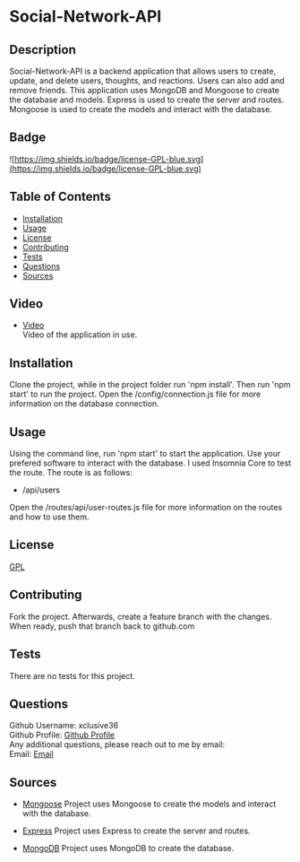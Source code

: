 # Social-Network-API

## Description

Social-Network-API is a backend application that allows users to create, update, and delete users, thoughts, and reactions. Users can also add and remove friends. This application uses MongoDB and Mongoose to create the database and models. Express is used to create the server and routes. Mongoose is used to create the models and interact with the database.

## Badge

![https://img.shields.io/badge/license-GPL-blue.svg](https://img.shields.io/badge/license-GPL-blue.svg)

## Table of Contents

- [Installation](#installation)
- [Usage](#usage)
- [License](#license)
- [Contributing](#contributing)
- [Tests](#tests)
- [Questions](#questions)
- [Sources](#sources)

## Video

- [Video](https://drive.google.com/file/d/1VSGDXDomv6UYtXL--j5VKoci0X00vTf3/view)  
  Video of the application in use.

## Installation

Clone the project, while in the project folder run 'npm install'. Then run 'npm start' to run the project. Open the /config/connection.js file for more information on the database connection.

## Usage

Using the command line, run 'npm start' to start the application. Use your prefered software to interact with the database. I used Insomnia Core to test the route. The route is as follows:

- /api/users

Open the /routes/api/user-routes.js file for more information on the routes and how to use them.

## License

[GPL](https://api.github.com/licenses/gpl-2.0)

## Contributing

Fork the project. Afterwards, create a feature branch with the changes. When ready, push that branch back to github.com

## Tests

There are no tests for this project.

## Questions

Github Username: xclusive36  
Github Profile: [Github Profile](https://github.com/xclusive36/)  
Any additional questions, please reach out to me by email:  
Email: [Email](mailto:joshua.cavell@gmail.com)

## Sources

- [Mongoose](https://mongoosejs.com/)
  Project uses Mongoose to create the models and interact with the database.

- [Express](https://expressjs.com/)
  Project uses Express to create the server and routes.

- [MongoDB](https://www.mongodb.com/)
  Project uses MongoDB to create the database.
